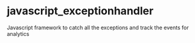 javascript_exceptionhandler
===========================

Javascript framework to catch all the exceptions and track the events for analytics
